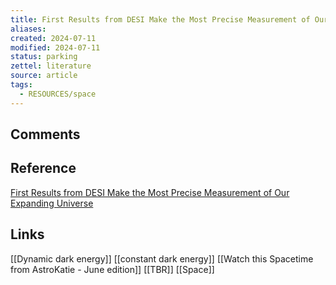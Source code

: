 ```yaml
---
title: First Results from DESI Make the Most Precise Measurement of Our Expanding Universe
aliases: 
created: 2024-07-11
modified: 2024-07-11
status: parking
zettel: literature
source: article
tags:
  - RESOURCES/space
---
```

## Comments

## Reference
[First Results from DESI Make the Most Precise Measurement of Our Expanding Universe](https://newscenter.lbl.gov/2024/04/04/desi-first-results-make-most-precise-measurement-of-expanding-universe/)
## Links
[[Dynamic dark energy]]
[[constant dark energy]]
[[Watch this Spacetime from AstroKatie - June edition]]
[[TBR]]
[[Space]]
